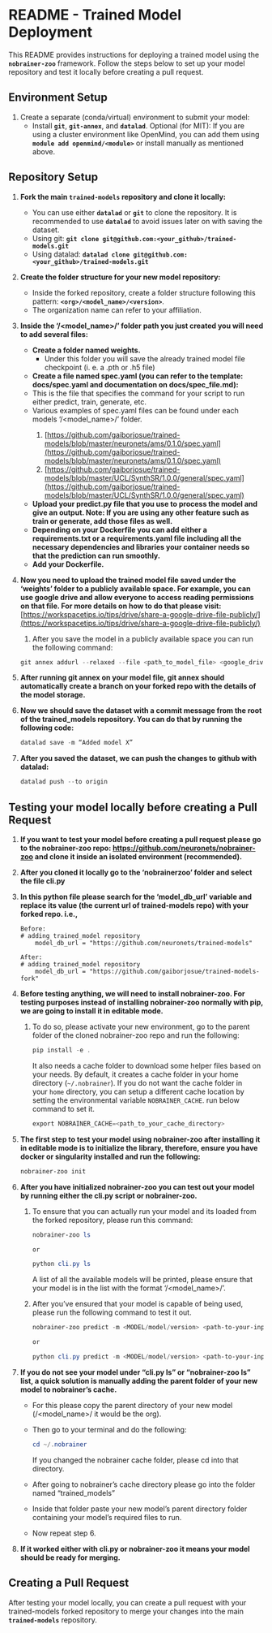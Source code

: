# **README - Trained Model Deployment**

This README provides instructions for deploying a trained model using the **`nobrainer-zoo`** framework. Follow the steps below to set up your model repository and test it locally before creating a pull request.

## **Environment Setup**

1. Create a separate (conda/virtual) environment to submit your model:
    - Install **`git`**, **`git-annex`**, and **`datalad`**. Optional (for MIT): If you are using a cluster environment like OpenMind, you can add them using **`module add openmind/<module>`** or install manually as mentioned above.

## **Repository Setup**

1. **Fork the main `trained-models` repository and clone it locally:**
    - You can use either **`datalad`** or **`git`** to clone the repository. It is recommended to use **`datalad`** to avoid issues later on with saving the dataset.
    - Using git: **`git clone git@github.com:<your_github>/trained-models.git`**
    - Using datalad: **`datalad clone git@github.com:<your_github>/trained-models.git`**
2. **Create the folder structure for your new model repository:**
    - Inside the forked repository, create a folder structure following this pattern: **`<org>/<model_name>/<version>`**.
    - The organization name can refer to your affiliation.
3. **Inside the ‘<org>/<model_name>/<version>’ folder path you just created you will need to add several files:**
    - **Create a folder named weights.**
        - Under this folder you will save the already trained model file checkpoint (i. e. a .pth or .h5 file)
    - **Create a file named spec.yaml (you can refer to the template: docs/spec.yaml and documentation on docs/spec_file.md):**
    - This is the file that specifies the command for your script to run either predict, train, generate, etc.
    - Various examples of spec.yaml files can be found under each models ‘<org>/<model_name>/<version>’ folder.
        1. [https://github.com/gaiborjosue/trained-models/blob/master/neuronets/ams/0.1.0/spec.yaml](https://github.com/gaiborjosue/trained-models/blob/master/neuronets/ams/0.1.0/spec.yaml)
        2. [https://github.com/gaiborjosue/trained-models/blob/master/UCL/SynthSR/1.0.0/general/spec.yaml](https://github.com/gaiborjosue/trained-models/blob/master/UCL/SynthSR/1.0.0/general/spec.yaml)
    - **Upload your predict.py file that you use to process the model and give an output. Note: If you are using any other feature such as train or generate, add those files as well.**
    - **Depending on your Dockerfile you can add either a requirements.txt or a requirements.yaml file including all the necessary dependencies and libraries your container needs so that the prediction can run smoothly.**
    - **Add your Dockerfile.**
4. **Now you need to upload the trained model file saved under the ‘weights’ folder to a publicly available space. For example, you can use google drive and allow everyone to access reading permissions on that file. For more details on how to do that please visit:** [https://workspacetips.io/tips/drive/share-a-google-drive-file-publicly/](https://workspacetips.io/tips/drive/share-a-google-drive-file-publicly/)
    1. After you save the model in a publicly available space you can run the following command:
    
    ```powershell
    git annex addurl --relaxed --file <path_to_model_file> <google_drive_url>
    ```
    
5. **After running git annex on your model file, git annex should automatically create a branch on your forked repo with the details of the model storage.**
6. **Now we should save the dataset with a commit message from the root of the trained_models repository. You can do that by running the following code:**
    
    ```powershell
    datalad save -m “Added model X”
    ```
    
7. **After you saved the dataset, we can push the changes to github with datalad:**
    
    ```powershell
    datalad push --to origin
    ```
    

## Testing your model locally before creating a Pull Request

1. **If you want to test your model before creating a pull request please go to the nobrainer-zoo repo: https://github.com/neuronets/nobrainer-zoo and clone it inside an isolated environment (recommended).**
2. **After you cloned it locally go to the ‘nobrainerzoo’ folder and select the file cli.py**
3. **In this python file please search for the ‘model_db_url’ variable and replace its value (the current url of trained-models repo) with your forked repo. i.e.,**
    
    ```
    Before:
    # adding trained_model repository
        model_db_url = "https://github.com/neuronets/trained-models"
    
    After:
    # adding trained_model repository
        model_db_url = "https://github.com/gaiborjosue/trained-models-fork"
    ```
    
4. **Before testing anything, we will need to install nobrainer-zoo. For testing purposes instead of installing nobrainer-zoo normally with pip, we are going to install it in editable mode.**
    1. To do so, please activate your new environment, go to the parent folder of the cloned nobrainer-zoo repo and run the following:
        
        ```powershell
        pip install -e .
        ```
        
        It also needs a cache folder to download some helper files based on your needs. By default, it creates a cache folder in your home directory (`~/.nobrainer`). If you do not want the cache folder in your `home` directory, you can setup a different cache location by setting the environmental variable `NOBRAINER_CACHE`. run below command to set it.
        
        ```powershell
        export NOBRAINER_CACHE=<path_to_your_cache_directory>
        ```
        
5. **The first step to test your model using nobrainer-zoo after installing it in editable mode is to initialize the library, therefore, ensure you have docker or singularity installed and run the following:**
    
    ```powershell
    nobrainer-zoo init
    ```
    
6. **After you have initialized nobrainer-zoo you can test out your model by running either the cli.py script or nobrainer-zoo.**
    1. To ensure that you can actually run your model and its loaded from the forked repository, please run this command:
        
        ```powershell
        nobrainer-zoo ls
        
        or
        
        python cli.py ls
        ```
        
        A list of all the available models will be printed, please ensure that your model is in the list with the format ‘<org>/<model_name>/<version>’.
        
    2. After you’ve ensured that your model is capable of being used, please run the following command to test it out.
        
        ```powershell
        nobrainer-zoo predict -m <MODEL/model/version> <path-to-your-input> <path-to-your-output> --container_type <container-docker-or-singularity>
        
        or
        
        python cli.py predict -m <MODEL/model/version> <path-to-your-input> <path-to-your-output> --container_type <container-docker-or-singularity>
        ```
        
    
7. **If you do not see your model under “cli.py ls” or “nobrainer-zoo ls” list, a quick solution is manually adding the parent folder of your new model to nobrainer’s cache.** 
    - For this please copy the parent directory of your new model (<org>/<model_name>/<version> it would be the org).
    - Then go to your terminal and do the following:
        
        ```powershell
        cd ~/.nobrainer
        ```
        
        If you changed the nobrainer cache folder, please cd into that directory.
        
    - After going to nobrainer’s cache directory please go into the folder named “trained_models”
    - Inside that folder paste your new model’s parent directory folder containing your model’s required files to run.
    - Now repeat step 6.
8. **If it worked either with cli.py or nobrainer-zoo it means your model should be ready for merging.**

## **Creating a Pull Request**

After testing your model locally, you can create a pull request with your trained-models forked repository to merge your changes into the main **`trained-models`** repository.
